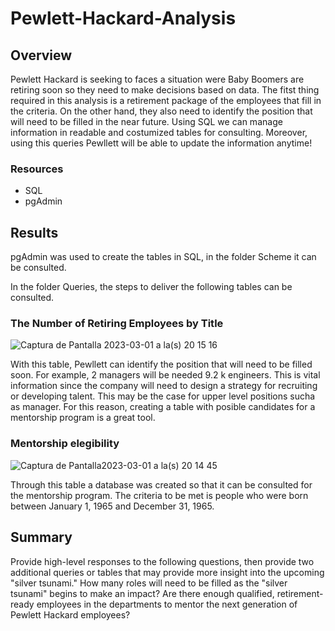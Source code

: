 # Pewlett-Hackard-Analysis

## Overview

Pewlett Hackard is seeking to faces a situation were Baby Boomers are retiring soon so they need to make decisions based on data. The fitst thing required in this analysis is a retirement package of the employees that fill in the criteria. On the other hand, they also need to identify the position that will need to be filled in the near future. Using SQL we can manage information in readable and costumized tables for consulting. Moreover, using this queries Pewllett will be able to update the information anytime!

### Resources

- SQL
- pgAdmin


## Results

pgAdmin was used to create the tables in SQL, in the folder Scheme it can be consulted. 

In the folder Queries, the steps to deliver the following tables can be consulted. 

### The Number of Retiring Employees by Title

![Captura de Pantalla 2023-03-01 a la(s) 20 15 16](https://user-images.githubusercontent.com/114015620/222313445-c9c8e451-c3b4-43cd-9fb5-6f9655927610.png)

With this table, Pewllett can identify the position that will need to be filled soon. For example, 2 managers will be needed 9.2 k engineers. This is vital information since the company will need to design a strategy for recruiting or developing talent. This may be the case for upper level positions sucha as manager. For this reason, creating a table with posible candidates for a mentorship program is a great tool.  


### Mentorship elegibility 

![Captura de Pantalla2023-03-01 a la(s) 20 14 45](https://user-images.githubusercontent.com/114015620/222313361-2027a9f2-752c-4e1f-8c35-5045668cca81.png)

Through this table a database was created so that it can be consulted for the mentorship program. The criteria to be met is people who were born between January 1, 1965 and December 31, 1965. 

## Summary

Provide high-level responses to the following questions, then provide two additional queries or tables that may provide more insight into the upcoming "silver tsunami."
How many roles will need to be filled as the "silver tsunami" begins to make an impact?
Are there enough qualified, retirement-ready employees in the departments to mentor the next generation of Pewlett Hackard employees?
